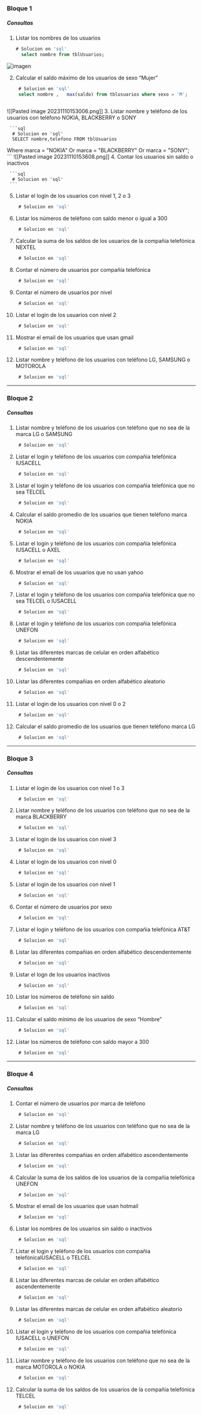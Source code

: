 ### Bloque 1

##### Consultas

1. Listar los nombres de los usuarios

   ```sql
   # Solucion en 'sql'
	 select nombre from tblUsuarios; 
   ```
  ![imagen](https://github.com/montanez8/reto-sql-campus/assets/99758907/e1f933d1-50f1-45c9-b90f-ac7542b7fbba)


2. Calcular el saldo máximo de los usuarios de sexo “Mujer”

     ```sql
      # Solucion en 'sql'
      select nombre ,   max(saldo) from tblusuarios where sexo = 'M';
      
     ```
![[Pasted image 20231110153006.png]]
3. Listar nombre y teléfono de los usuarios con teléfono NOKIA, BLACKBERRY o SONY

     ```sql
      # Solucion en 'sql'
      SELECT nombre,telefono FROM tblUsuarios
Where marca = "NOKIA" Or marca = "BLACKBERRY" Or marca = "SONY";
     ```
![[Pasted image 20231110153608.png]]
4. Contar los usuarios sin saldo o inactivos

     ```sql
      # Solucion en 'sql'
     ```

5. Listar el login de los usuarios con nivel 1, 2 o 3

     ```sql
      # Solucion en 'sql'
     ```

6. Listar los números de teléfono con saldo menor o igual a 300

     ```sql
      # Solucion en 'sql'
     ```

7. Calcular la suma de los saldos de los usuarios de la compañia telefónica NEXTEL

     ```sql
      # Solucion en 'sql'
     ```

8. Contar el número de usuarios por compañía telefónica

     ```sql
      # Solucion en 'sql'
     ```

9. Contar el número de usuarios por nivel

     ```sql
      # Solucion en 'sql'
     ```

10. Listar el login de los usuarios con nivel 2

      ```sql
       # Solucion en 'sql'
      ```

11. Mostrar el email de los usuarios que usan gmail

      ```sql
       # Solucion en 'sql'
      ```

12. Listar nombre y teléfono de los usuarios con teléfono LG, SAMSUNG o MOTOROLA

      ```sql
       # Solucion en 'sql'
      ```

------

### Bloque 2

##### Consultas

1. Listar nombre y teléfono de los usuarios con teléfono que no sea de la marca LG o SAMSUNG

     ```sql
      # Solucion en 'sql'
     ```

2. Listar el login y teléfono de los usuarios con compañia telefónica IUSACELL

     ```sql
      # Solucion en 'sql'
     ```

3. Listar el login y teléfono de los usuarios con compañia telefónica que no sea TELCEL

     ```sql
      # Solucion en 'sql'
     ```

4. Calcular el saldo promedio de los usuarios que tienen teléfono marca NOKIA

     ```sql
      # Solucion en 'sql'
     ```

5. Listar el login y teléfono de los usuarios con compañia telefónica IUSACELL o AXEL

     ```sql
      # Solucion en 'sql'
     ```

6. Mostrar el email de los usuarios que no usan yahoo

     ```sql
      # Solucion en 'sql'
     ```

7. Listar el login y teléfono de los usuarios con compañia telefónica que no sea TELCEL o IUSACELL

     ```sql
      # Solucion en 'sql'
     ```

8. Listar el login y teléfono de los usuarios con compañia telefónica UNEFON

     ```sql
      # Solucion en 'sql'
     ```

9. Listar las diferentes marcas de celular en orden alfabético descendentemente

     ```sql
      # Solucion en 'sql'
     ```

10. Listar las diferentes compañias en orden alfabético aleatorio

      ```sql
       # Solucion en 'sql'
      ```

11. Listar el login de los usuarios con nivel 0 o 2

      ```sql
       # Solucion en 'sql'
      ```

12. Calcular el saldo promedio de los usuarios que tienen teléfono marca LG

      ```sql
       # Solucion en 'sql'
      ```

------

### Bloque 3

##### Consultas

1. Listar el login de los usuarios con nivel 1 o 3

     ```sql
      # Solucion en 'sql'
     ```

2. Listar nombre y teléfono de los usuarios con teléfono que no sea de la marca BLACKBERRY

     ```sql
      # Solucion en 'sql'
     ```

3. Listar el login de los usuarios con nivel 3

     ```sql
      # Solucion en 'sql'
     ```

4. Listar el login de los usuarios con nivel 0

     ```sql
      # Solucion en 'sql'
     ```

5. Listar el login de los usuarios con nivel 1

     ```sql
      # Solucion en 'sql'
     ```

6. Contar el número de usuarios por sexo

     ```sql
      # Solucion en 'sql'
     ```

7. Listar el login y teléfono de los usuarios con compañia telefónica AT&T

     ```sql
      # Solucion en 'sql'
     ```

8. Listar las diferentes compañias en orden alfabético descendentemente

     ```sql
      # Solucion en 'sql'
     ```

9. Listar el logn de los usuarios inactivos

     ```sql
      # Solucion en 'sql'
     ```

10. Listar los números de teléfono sin saldo

      ```sql
       # Solucion en 'sql'
      ```

11. Calcular el saldo mínimo de los usuarios de sexo “Hombre”

      ```sql
       # Solucion en 'sql'
      ```

12. Listar los números de teléfono con saldo mayor a 300

      ```sql
       # Solucion en 'sql'
      ```

------

### Bloque 4

##### Consultas

1. Contar el número de usuarios por marca de teléfono

     ```sql
      # Solucion en 'sql'
     ```

2. Listar nombre y teléfono de los usuarios con teléfono que no sea de la marca LG

     ```sql
      # Solucion en 'sql'
     ```

3. Listar las diferentes compañias en orden alfabético ascendentemente

     ```sql
      # Solucion en 'sql'
     ```

4. Calcular la suma de los saldos de los usuarios de la compañia telefónica UNEFON

     ```sql
      # Solucion en 'sql'
     ```

5. Mostrar el email de los usuarios que usan hotmail

     ```sql
      # Solucion en 'sql'
     ```

6. Listar los nombres de los usuarios sin saldo o inactivos

     ```sql
      # Solucion en 'sql'
     ```

7. Listar el login y teléfono de los usuarios con compañia telefónicaIUSACELL o TELCEL

     ```sql
      # Solucion en 'sql'
     ```

8. Listar las diferentes marcas de celular en orden alfabético ascendentemente

     ```sql
      # Solucion en 'sql'
     ```

9. Listar las diferentes marcas de celular en orden alfabético aleatorio

     ```sql
      # Solucion en 'sql'
     ```

10. Listar el login y teléfono de los usuarios con compañia telefónica IUSACELL o UNEFON

      ```sql
       # Solucion en 'sql'
      ```

11. Listar nombre y teléfono de los usuarios con teléfono que no sea de la marca MOTOROLA o NOKIA

      ```sql
       # Solucion en 'sql'
      ```

12. Calcular la suma de los saldos de los usuarios de la compañia telefónica TELCEL

      ```sql
       # Solucion en 'sql'
      ```
